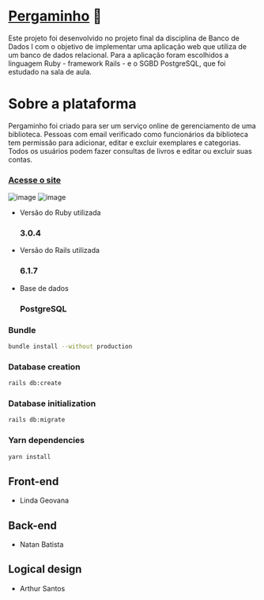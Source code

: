 # [Pergaminho](https://pergaminho.fly.dev/) :scroll:
Este projeto foi desenvolvido no projeto final da disciplina de Banco de Dados I com o objetivo de implementar uma aplicação web que utiliza de um banco de dados relacional.
Para a aplicação foram escolhidos a linguagem Ruby - framework Rails - e o SGBD PostgreSQL, que foi estudado na sala de aula.

# Sobre a plataforma

Pergaminho foi criado para ser um serviço online de gerenciamento de uma biblioteca. Pessoas com email verificado como funcionários da biblioteca tem permissão para adicionar, editar e excluir exemplares e categorias. Todos os usuários podem fazer consultas de livros e editar ou excluir suas contas.
### [Acesse o site](https://pergaminho.fly.dev/) 
![image](https://user-images.githubusercontent.com/50267260/203075147-2f2e7139-7c41-4168-83f7-855984176e42.png)
![image](https://user-images.githubusercontent.com/50267260/203077120-edfef7c6-3f56-4acc-9698-d24857fb5ec1.png)

* Versão do Ruby utilizada
  ### 3.0.4
* Versão do Rails utilizada
  ### 6.1.7
* Base de dados
  ### PostgreSQL

### Bundle
```bash
bundle install --without production
```
### Database creation
```bash
rails db:create
```  
### Database initialization
```bash
rails db:migrate
```
### Yarn dependencies
```bash
yarn install
```

## Front-end
  * Linda Geovana
  
## Back-end
  * Natan Batista
  
## Logical design
  * Arthur Santos
